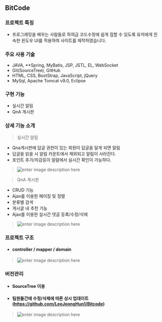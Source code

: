 ﻿## BitCode

### 프로젝트 특징
* 프로그래밍을 배우는 사람들로 하여금 코드수정에 쉽게 접할 수 있도록 유저에게 친숙한 윈도우 UI를 적용하여 사이트를 제작하였습니다.


### 주요 사용 기술
* JAVA, **Spring, MyBatis, JSP, JSTL, EL, WebSocket
* Git(SourceTree), GitHub
* HTML, CSS, BootStrap, JavaScript, jQuery
* MySql, Apache Tomcat v9.0, Eclipse

### 구현 기능 
* 실시간 알림 
* QnA 게시판 

### 상세 기능 소개 
> 실시간 알림
* Qna게시판에 답글 권한이 있는 회원이 답글을 달게 되면 알림<br>
* 답글을 읽을 시 알림 카운트에서 제외되고 알림이 사라진다.
* 포인트 추가/차감등이 알람에서 실시간 확인이 가능하다.

>![enter image description here](https://s3-eu-west-1.amazonaws.com/froala-eu/temp_files%2F1533212012240-%EC%95%8C%EB%A6%BC.gif)<br>

> QnA 게시판
* CRUD 기능 <br>
* Ajax를 이용한 페이징 및 정렬
* 분류별 검색
* 게시글 내 추천 기능 
* Ajax를 이용한 실시간 댓글 등록/수정/삭제

>![enter image description here](https://blogfiles.pstatic.net/MjAxODA4MDJfMTIw/MDAxNTMzMjE1MDYxNjIy.DOA_46DrBQ60L9USsuReJ-5SRJzJybW5sz6Z9n1Hep8g.MLjQc-r3aTbKJslva4VzooECzbs4mUTXqz47wQqkI9Qg.GIF.djdjejh/%EA%B2%8C%EC%8B%9C%ED%8C%90new.gif)

### 프로젝트 구조
* #### controller / mapper / domain <br>
>![enter image description here](https://blogfiles.pstatic.net/MjAxODA4MDJfMjI5/MDAxNTMzMjE0NTk0NTAw.Z7vWqBPzpPH6OoEEXOh6lNQzPgWAgUW2qBDh8IchTQ0g.bUKlHYxmfTEpug-0sbvpba9jb_1oAnf48YkYmc7sLagg.PNG.djdjejh/%ED%94%84%EB%A1%9C%EC%A0%9D%ED%8A%B8_%EA%B5%AC%EC%A1%B0.png)

### 버전관리
* #### SourceTree 이용 
* #### 팀원들간에 수정/삭제에 따른 상시 업데이트(https://github.com/LeeJeongHun1/Bitcode)
>![enter image description here](https://blogfiles.pstatic.net/MjAxODA4MDJfNTQg/MDAxNTMzMjEyOTYzMjc3.RIHa250o0XfLdGhCAfyiW2RUx5W7q8oElplSHHVCyUwg.ewfeit0xmw34CSFEGBLrWGH0-8-7ACPxCBo67oU__O4g.GIF.djdjejh/%EC%86%8C%EC%8A%A4%ED%8A%B8%EB%A6%AC.gif)<br>

